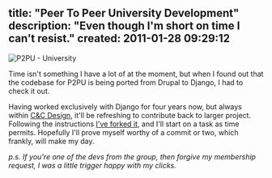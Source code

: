 title: "Peer To Peer University Development"
description: "Even though I'm short on time I can't resist."
created: 2011-01-28 09:29:12
---

![P2PU - University](http://media.jamiecurle.com/uploads/2011/01/28/blogimage/P2PU___University.850x600.jpg)

Time isn't something I have a lot of at the moment, but when I found out that the codebase for P2PU is being ported from Drupal to Django, I had to check it out.  

Having worked exclusively with Django for four years now, but always within [C&C Design][2], it'll be refreshing to contribute back to larger project. Following the instructions [I've forked it][1], and I'll start on a task as time permits.  Hopefully I'll prove myself worthy of a commit or two, which frankly, will make my day.
  
_p.s. If you're one of the devs from the group, then forgive my membership request, I was a little trigger happy with my clicks._

[1]: https://github.com/jamiecurle/lernanta
[2]: http://designcc.co.uk